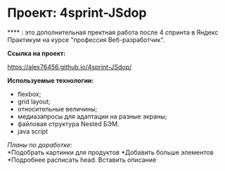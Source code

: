 # Проект: 4sprint-JSdop
**** : это дополнительная пректная работа после 4 спринта в Яндекс Практикум на курсе "профессия Веб-разработчик". 



**Ссылка на проект:**

https://alex76456.github.io/4sprint-JSdop/


**Используемые технологии:**

* flexbox;
* grid layout;
* относительные величины;
* медиазапросы для адаптации на разные экраны;
* файловая структура Nested БЭМ.
* java script


*Планы по доработке*:  
*Подобрать картинки для продуктов
*Добавить больше элементов
*Подробнее расписать head. Вставить описание  
